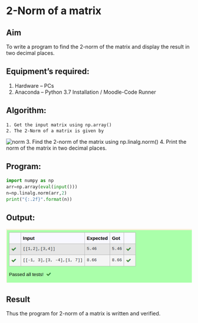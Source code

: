 # 2-Norm of a matrix
## Aim
To write a program to find the 2-norm of the matrix and display the result in two decimal places.
## Equipment’s required:
1.	Hardware – PCs
2.	Anaconda – Python 3.7 Installation / Moodle-Code Runner
## Algorithm:
	1. Get the input matrix using np.array()
	2. The 2-Norm of a matrix is given by 
![norm](./normeqn1.jpg)
	3. Find the 2-norm of the matrix using np.linalg.norm()
	4. Print the norm of the matrix in two decimal places.
## Program:
```python
import numpy as np
arr=np.array(eval(input()))
n=np.linalg.norm(arr,2)
print("{:.2f}".format(n))
```

## Output:
![output](./normout.png)

## Result
Thus the program for 2-norm of a matrix is written and verified.
